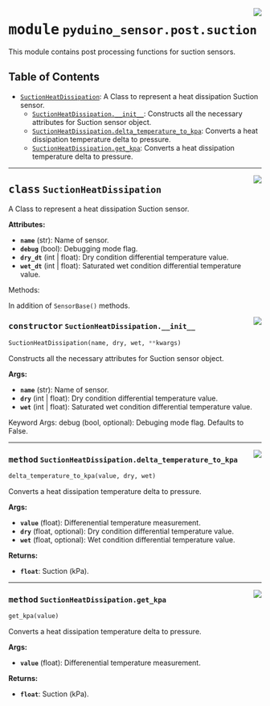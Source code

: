 <!-- markdownlint-disable -->

<a href="../../../../python/lib/pyduino-sensor/src/pyduino_sensor/post/suction.py#L0"><img align="right" style="float:right;" src="https://img.shields.io/badge/-source-cccccc?style=flat-square" /></a>

# <kbd>module</kbd> `pyduino_sensor.post.suction`
This module contains post processing functions for suction sensors.


## Table of Contents
- [`SuctionHeatDissipation`](./pyduino_sensor.post.suction.md#class-suctionheatdissipation): A Class to represent a heat dissipation Suction sensor.
	- [`SuctionHeatDissipation.__init__`](./pyduino_sensor.post.suction.md#constructor-suctionheatdissipation__init__): Constructs all the necessary attributes for Suction sensor object.
	- [`SuctionHeatDissipation.delta_temperature_to_kpa`](./pyduino_sensor.post.suction.md#method-suctionheatdissipationdelta_temperature_to_kpa): Converts a heat dissipation temperature delta to pressure.
	- [`SuctionHeatDissipation.get_kpa`](./pyduino_sensor.post.suction.md#method-suctionheatdissipationget_kpa): Converts a heat dissipation temperature delta to pressure.




---

<a href="../../../../python/lib/pyduino-sensor/src/pyduino_sensor/post/suction.py#L7"><img align="right" style="float:right;" src="https://img.shields.io/badge/-source-cccccc?style=flat-square" /></a>

## <kbd>class</kbd> `SuctionHeatDissipation`
A Class to represent a heat dissipation Suction sensor.


**Attributes:**

- <b>`name`</b> (str): Name of sensor.
- <b>`debug`</b> (bool): Debugging mode flag.
- <b>`dry_dt`</b> (int | float): Dry condition differential temperature value.
- <b>`wet_dt`</b> (int | float): Saturated wet condition differential temperature value.

Methods:

In addition of `SensorBase()` methods.


<a href="../../../../python/lib/pyduino-sensor/src/pyduino_sensor/post/suction.py#L21"><img align="right" style="float:right;" src="https://img.shields.io/badge/-source-cccccc?style=flat-square" /></a>

### <kbd>constructor</kbd> `SuctionHeatDissipation.__init__`

```python
SuctionHeatDissipation(name, dry, wet, **kwargs)
```

Constructs all the necessary attributes for Suction sensor object.


**Args:**

- <b>`name`</b> (str): Name of sensor.
- <b>`dry`</b> (int | float): Dry condition differential temperature value.
- <b>`wet`</b> (int | float): Saturated wet condition differential temperature value.

Keyword Args:
    debug (bool, optional): Debuging mode flag. Defaults to False.





---

<a href="../../../../python/lib/pyduino-sensor/src/pyduino_sensor/post/suction.py#L51"><img align="right" style="float:right;" src="https://img.shields.io/badge/-source-cccccc?style=flat-square" /></a>

### <kbd>method</kbd> `SuctionHeatDissipation.delta_temperature_to_kpa`

```python
delta_temperature_to_kpa(value, dry, wet)
```

Converts a heat dissipation temperature delta to pressure.


**Args:**

- <b>`value`</b> (float): Differenential temperature measurement.
- <b>`dry`</b> (float, optional): Dry condition differential temperature value.
- <b>`wet`</b> (float, optional): Wet condition differential temperature value.


**Returns:**

- <b>`float`</b>: Suction (kPa).


---

<a href="../../../../python/lib/pyduino-sensor/src/pyduino_sensor/post/suction.py#L37"><img align="right" style="float:right;" src="https://img.shields.io/badge/-source-cccccc?style=flat-square" /></a>

### <kbd>method</kbd> `SuctionHeatDissipation.get_kpa`

```python
get_kpa(value)
```

Converts a heat dissipation temperature delta to pressure.


**Args:**

- <b>`value`</b> (float): Differenential temperature measurement.


**Returns:**

- <b>`float`</b>: Suction (kPa).



